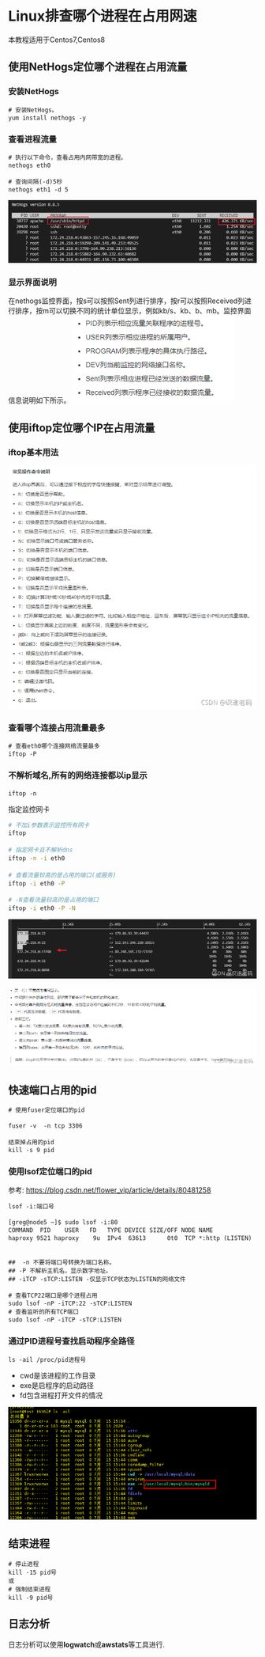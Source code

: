# Linux排查哪个进程在占用网速

本教程适用于Centos7,Centos8

## 使用NetHogs定位哪个进程在占用流量

### 安装NetHogs

    # 安装NetHogs。
    yum install nethogs -y   

### 查看进程流量

    # 执行以下命令，查看占用内网带宽的进程。
    nethogs eth0
    
    # 查询间隔(-d)5秒
    nethogs eth1 -d 5

![](Linux排查哪个进程和IP在占用网速.assets/image-20220803112311809.png)

### 显示界面说明

在nethogs监控界面，按s可以按照Sent列进行排序，按r可以按照Received列进行排序，按m可以切换不同的统计单位显示，例如kb/s、kb、b、mb。监控界面信息说明如下所示。
![image-20220803112417099](Linux排查哪个进程和IP在占用网速.assets/image-20220803112417099.png)

## 使用iftop定位哪个IP在占用流量

### iftop基本用法

![image-20220803112443633](Linux排查哪个进程和IP在占用网速.assets/image-20220803112443633.png)

### 查看哪个连接占用流量最多

    # 查看eth0哪个连接网络流量最多
    iftop -P

### 不解析域名,所有的网络连接都以ip显示

    iftop -n

指定监控网卡

```bash
# 不加i参数表示监控所有网卡
iftop

# 指定网卡且不解析dns
iftop -n -i eth0 

# 查看流量较高的是占用的端口(或服务)
iftop -i eth0 -P

# -N查看流量较高的是占用的端口
iftop -i eth0 -P -N
```



![image-20220803112544922](Linux排查哪个进程和IP在占用网速.assets/image-20220803112544922.png)

![image-20220803112551395](Linux排查哪个进程和IP在占用网速.assets/image-20220803112551395.png)

## 快速端口占用的pid

    # 使用fuser定位端口的pid
    
    fuser -v  -n tcp 3306
    
    结束掉占用的pid
    kill -s 9 pid

### 使用lsof定位端口的pid

参考: https://blog.csdn.net/flower_vip/article/details/80481258

    lsof -i:端口号
    
    [greg@node5 ~]$ sudo lsof -i:80
    COMMAND  PID    USER   FD   TYPE DEVICE SIZE/OFF NODE NAME
    haproxy 9521 haproxy    9u  IPv4  63613      0t0  TCP *:http (LISTEN)
    
    
    ##  -n 不要将端口号转换为端口名称。
    ## -P 不解析主机名，显示数字地址。
    ## -iTCP -sTCP:LISTEN -仅显示TCP状态为LISTEN的网络文件
    
    # 查看TCP22端口是哪个进程占用
    sudo lsof -nP -iTCP:22 -sTCP:LISTEN
    # 查看监听的所有TCP端口
    sudo lsof -nP -iTCP -sTCP:LISTEN
    

### 通过PID进程号查找启动程序全路径



    ls -ail /proc/pid进程号
    
- cwd是该进程的工作目录
- exe是启程序的启动路径
- fd包含进程打开文件的情况

![image-20220803112809801](Linux排查哪个进程和IP在占用网速.assets/image-20220803112809801.png)



## 结束进程

    # 停止进程
    kill -15 pid号
    或
    # 强制结束进程
    kill -9 pid号

## 日志分析

日志分析可以使用**logwatch**或**awstats**等工具进行.
